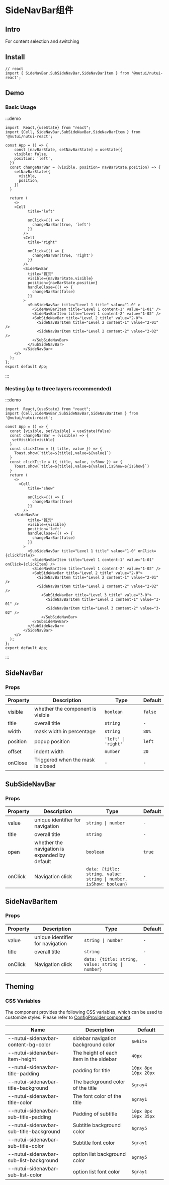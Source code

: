 # SideNavBar组件

## Intro

For content selection and switching

## Install

```tsx
// react
import { SideNavBar,SubSideNavBar,SideNavBarItem } from '@nutui/nutui-react';
```

## Demo

### Basic Usage

:::demo

```tsx
import  React,{useState} from "react";
import {Cell, SideNavBar,SubSideNavBar,SideNavBarItem } from '@nutui/nutui-react';

const App = () => {
    const [navBarState, setNavBarState] = useState({
    visible: false,
    position: 'left',
  })
  const changeNarBar = (visible, position= navBarState.position) => {
    setNavBarState({
      visible,
      position,
    })
  }
 
  return ( 
    <>   
    <Cell
          title="left"
          
          onClick={() => {
            changeNarBar(true, 'left')
          }}
        />
        <Cell
          title="right"
          
          onClick={() => {
            changeNarBar(true, 'right')
          }}
        />
        <SideNavBar
          title="首页"
          visible={navBarState.visible}
          position={navBarState.position}
          handleClose={() => {
            changeNarBar(false)
          }}
        >
          <SubSideNavBar title="Level 1 title" value="1-0" >
            <SideNavBarItem title="Level 1 content-1" value="1-01" />
            <SideNavBarItem title="Level 1 content-2" value="1-02" />
            <SubSideNavBar title="Level 2 title" value="2-0">
              <SideNavBarItem title="Level 2 content-1" value="2-01" />
              <SideNavBarItem title="Level 2 content-2" value="2-02" />
            </SubSideNavBar>
          </SubSideNavBar>
        </SideNavBar>
    </>
  );
};  
export default App;

```

:::

### Nesting (up to three layers recommended)

:::demo

```tsx
import  React,{useState} from "react";
import {Cell,SideNavBar,SubSideNavBar,SideNavBarItem } from '@nutui/nutui-react';

const App = () => {
  const [visible, setVisible] = useState(false)
  const changeNarBar = (visible) => {
   setVisible(visible)
  }
  const clickItem = ({ title, value }) => {
    Toast.show(`title=${title},value=${value}`)
  }
  const clickTitle = ({ title, value, isShow }) => {
    Toast.show(`title=${title},value=${value},isShow=${isShow}`)
  }
  return ( 
    <>  
      <Cell
          title="show"
          
          onClick={() => {
            changeNarBar(true)
          }}
        /> 
    <SideNavBar
          title="首页"
          visible={visible}
          position='left'
          handleClose={() => {
            changeNarBar(false)
          }}
        >
          <SubSideNavBar title="Level 1 title" value="1-0" onClick={clickTitle}>
            <SideNavBarItem title="Level 1 content-1" value="1-01" onClick={clickItem} />
            <SideNavBarItem title="Level 1 content-2" value="1-02" />
            <SubSideNavBar title="Level 2 title" value="2-0">
              <SideNavBarItem title="Level 2 content-1" value="2-01" />
              <SideNavBarItem title="Level 2 content-2" value="2-02" />
                <SubSideNavBar title="Level 3 title" value="3-0">
                  <SideNavBarItem title="Level 3 content-1" value="3-01" />
                  <SideNavBarItem title="Level 3 content-2" value="3-02" />
                </SubSideNavBar>
            </SubSideNavBar>
          </SubSideNavBar>
        </SideNavBar>
    </>
  );
};  
export default App;

```

:::

## SideNavBar

### Props

| Property | Description | Type | Default |
| --- | --- | --- | --- |
| visible | whether the component is visible | `boolean` | `false` |
| title | overall title | `string` | `-` |
| width | mask width in percentage | `string` | `80%` |
| position | popup position | `'left' \| 'right'` | `left` |
| offset | indent width | `number` | `20` |
| onClose | Triggered when the mask is closed | `-` | `-` |

## SubSideNavBar

### Props

| Property | Description | Type | Default |
| --- | --- | --- | --- |
| value | unique identifier for navigation | `string \| number` | `-` |
| title | overall title | `string` | `-` |
| open | whether the navigation is expanded by default | `boolean` | `true` |
| onClick | Navigation click | `data: {title: string, value: string \| number, isShow: boolean}` | `-` |

## SideNavBarItem

### Props

| Property | Description | Type | Default |
| --- | --- | --- | --- |
| value | unique identifier for navigation | `string \| number` | `-` |
| title | overall title | `string` | `-` |
| onClick | Navigation click | `data: {title: string, value: string \| number}` | `-` |
## Theming

### CSS Variables

The component provides the following CSS variables, which can be used to customize styles. Please refer to [ConfigProvider component](#/en-US/component/configprovider).

| Name | Description | Default |
| --- | --- | --- |
| \--nutui-sidenavbar-content-bg-color | sidebar navigation background color | `$white` |
| \--nutui-sidenavbar-item-height | The height of each item in the sidebar | `40px` |
| \--nutui-sidenavbar-title-padding | padding for title | `10px 8px 10px 20px` |
| \--nutui-sidenavbar-title-background | The background color of the title | `$gray4` |
| \--nutui-sidenavbar-title-color | The font color of the title | `$gray1` |
| \--nutui-sidenavbar-sub-title-padding | Padding of subtitle | `10px 8px 10px 35px` |
| \--nutui-sidenavbar-sub-title-background | Subtitle background color | `$gray5` |
| \--nutui-sidenavbar-sub-title-color | Subtitle font color | `$gray1` |
| \--nutui-sidenavbar-sub-list-background | option list background color | `$gray5` |
| \--nutui-sidenavbar-sub-list-color | option list font color | `$gray1` |